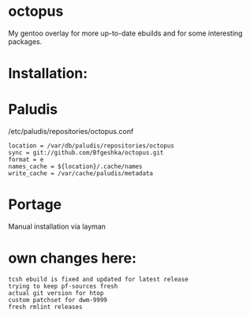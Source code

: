 octopus
=======
My gentoo overlay for more up-to-date ebuilds and for some interesting packages.

Installation:
=======
# Paludis
/etc/paludis/repositories/octopus.conf

```
location = /var/db/paludis/repositories/octopus
sync = git://github.com/Bfgeshka/octopus.git
format = e
names_cache = ${location}/.cache/names
write_cache = /var/cache/paludis/metadata
```

# Portage
Manual installation via layman

own changes here:
=======
```
tcsh ebuild is fixed and updated for latest release
trying to keep pf-sources fresh
actual git version for htop
custom patchset for dwm-9999
fresh rmlint releases
```
